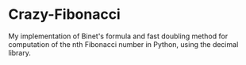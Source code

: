 # Crazy-Fibonacci
My implementation of Binet's formula and fast doubling method for computation of the nth Fibonacci number in Python, using the decimal library. 
